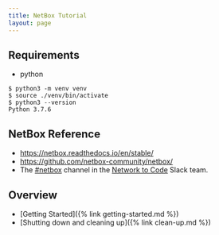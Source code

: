 ```yaml
---
title: NetBox Tutorial
layout: page
---
```


## Requirements
  - python
```terminal
$ python3 -m venv venv
$ source ./venv/bin/activate
$ python3 --version
Python 3.7.6
```

## NetBox Reference

- <https://netbox.readthedocs.io/en/stable/>
- <https://github.com/netbox-community/netbox/>
- The [#netbox](https://networktocode.slack.com/archives/C3DQ6MZ0Q) channel in the [Network to Code](http://slack.networktocode.com/) Slack team.

## Overview
- [Getting Started]({% link getting-started.md %})
- [Shutting down and cleaning up]({% link clean-up.md %})
